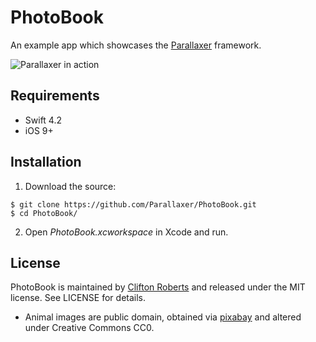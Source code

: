 # PhotoBook
An example app which showcases the [Parallaxer](https://github.com/Parallaxer/Parallaxer) framework.

![Parallaxer in action](/../media/Media/demo.gif?raw=true "Parallaxer in action")

## Requirements
- Swift 4.2
- iOS 9+

## Installation

1) Download the source:
```
$ git clone https://github.com/Parallaxer/PhotoBook.git
$ cd PhotoBook/
```

2) Open *PhotoBook.xcworkspace* in Xcode and run.

## License

PhotoBook is maintained by [Clifton Roberts](mailto:clifton.roberts@me.com) and released
under the MIT license. See LICENSE for details.

- Animal images are public domain, obtained via [pixabay](https://pixabay.com/) and altered
under Creative Commons CC0.
